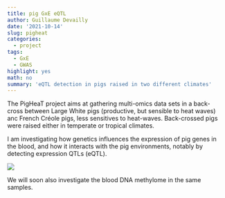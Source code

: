 ```yaml
---
title: pig GxE eQTL
author: Guillaume Devailly
date: '2021-10-14'
slug: pigheat
categories:
  - project
tags:
  - GxE
  - GWAS
highlight: yes
math: no
summary: 'eQTL detection in pigs raised in two different climates'
---
```


The PigHeaT project aims at gathering multi-omics data sets in a back-cross between
Large White pigs (productive, but sensible to heat waves) anc French Créole pigs,
less sensitives to heat-waves.
Back-crossed pigs were raised either in temperate or tropical climates.

I am investigating how genetics influences the expression of pig genes in the blood,
and how it interacts with the pig environments, notably by detecting expression QTLs (eQTL).

![](/img/projects/eqtls_full_clean.png)

We will soon also investigate the blood DNA methylome in the same samples.
